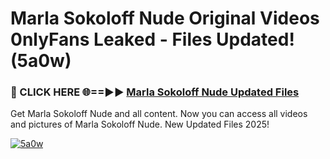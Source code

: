 # Marla Sokoloff Nude Original Videos 0nlyFans Leaked - Files Updated! (5a0w)

<h3>🔴 CLICK HERE 🌐==►► <a href="https://tinyurl.com/5h6xmrr3" rel="nofollow">Marla Sokoloff Nude Updated Files</a></h3>

Get Marla Sokoloff Nude and all content. Now you can access all videos and pictures of Marla Sokoloff Nude. New Updated Files 2025!

[![5a0w](https://i.imgur.com/KVD873Z.gif)](https://tinyurl.com/5h6xmrr3)
